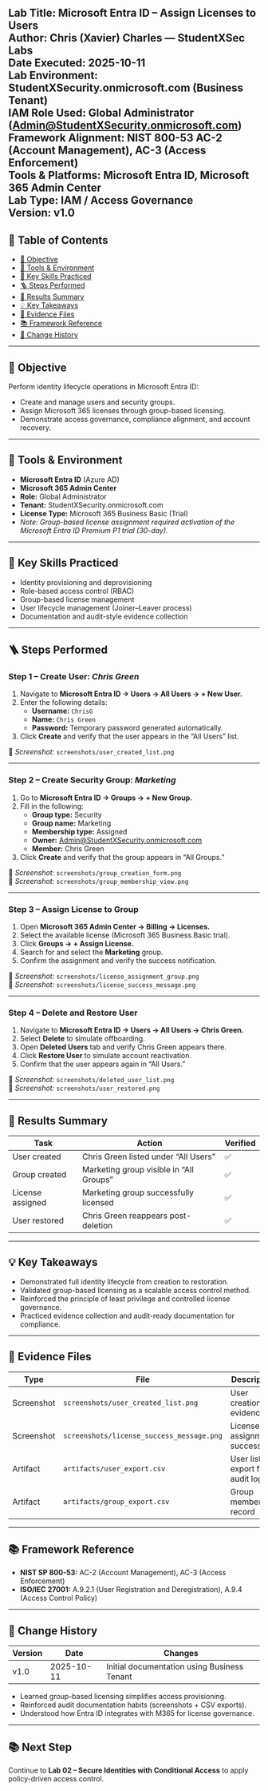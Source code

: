 **Lab Title:** Microsoft Entra ID – Assign Licenses to Users  
**Author:** Chris (Xavier) Charles — StudentXSec Labs  
**Date Executed:** 2025-10-11  
**Lab Environment:** StudentXSecurity.onmicrosoft.com (Business Tenant)  
**IAM Role Used:** Global Administrator (Admin@StudentXSecurity.onmicrosoft.com)  
**Framework Alignment:** NIST 800-53 AC-2 (Account Management), AC-3 (Access Enforcement)  
**Tools & Platforms:** Microsoft Entra ID, Microsoft 365 Admin Center  
**Lab Type:** IAM / Access Governance  
**Version:** v1.0  
---

## 📑 Table of Contents
- [🎯 Objective](#-objective)
- [🧰 Tools & Environment](#-tools--environment)
- [🧠 Key Skills Practiced](#-key-skills-practiced)
- [🪜 Steps Performed](#-steps-performed)
- [📑 Results Summary](#-results-summary)
- [💡 Key Takeaways](#-key-takeaways)
- [🧩 Evidence Files](#-evidence-files)
- [📚 Framework Reference](#-framework-reference)
- [🧾 Change History](#-change-history)

---

## 🎯 Objective
Perform identity lifecycle operations in Microsoft Entra ID:
- Create and manage users and security groups.
- Assign Microsoft 365 licenses through group-based licensing.
- Demonstrate access governance, compliance alignment, and account recovery.

---

## 🧰 Tools & Environment
- **Microsoft Entra ID** (Azure AD)
- **Microsoft 365 Admin Center**
- **Role:** Global Administrator
- **Tenant:** StudentXSecurity.onmicrosoft.com
- **License Type:** Microsoft 365 Business Basic (Trial)
- *Note: Group-based license assignment required activation of the Microsoft Entra ID Premium P1 trial (30-day).*


---

## 🧠 Key Skills Practiced
- Identity provisioning and deprovisioning  
- Role-based access control (RBAC)  
- Group-based license management  
- User lifecycle management (Joiner–Leaver process)  
- Documentation and audit-style evidence collection  

---

## 🪜 Steps Performed

### Step 1 – Create User: *Chris Green*
1. Navigate to **Microsoft Entra ID → Users → All Users → + New User.**
2. Enter the following details:  
   - **Username:** `ChrisG`  
   - **Name:** `Chris Green`  
   - **Password:** Temporary password generated automatically.
3. Click **Create** and verify that the user appears in the “All Users” list.

📸 *Screenshot:* `screenshots/user_created_list.png`

---

### Step 2 – Create Security Group: *Marketing*
1. Go to **Microsoft Entra ID → Groups → + New Group.**
2. Fill in the following:
   - **Group type:** Security  
   - **Group name:** Marketing  
   - **Membership type:** Assigned  
   - **Owner:** Admin@StudentXSecurity.onmicrosoft.com  
   - **Member:** Chris Green  
3. Click **Create** and verify that the group appears in “All Groups.”

📸 *Screenshot:* `screenshots/group_creation_form.png`  
📸 *Screenshot:* `screenshots/group_membership_view.png`

---

### Step 3 – Assign License to Group
1. Open **Microsoft 365 Admin Center → Billing → Licenses.**
2. Select the available license (Microsoft 365 Business Basic trial).  
3. Click **Groups → + Assign License.**
4. Search for and select the **Marketing** group.  
5. Confirm the assignment and verify the success notification.

📸 *Screenshot:* `screenshots/license_assignment_group.png`  
📸 *Screenshot:* `screenshots/license_success_message.png`

---

### Step 4 – Delete and Restore User
1. Navigate to **Microsoft Entra ID → Users → All Users → Chris Green.**
2. Select **Delete** to simulate offboarding.
3. Open **Deleted Users** tab and verify Chris Green appears there.
4. Click **Restore User** to simulate account reactivation.
5. Confirm that the user appears again in “All Users.”

📸 *Screenshot:* `screenshots/deleted_user_list.png`  
📸 *Screenshot:* `screenshots/user_restored.png`

---

## 📑 Results Summary
| Task | Action | Verified |
|------|---------|-----------|
| User created | Chris Green listed under “All Users” | ✅ |
| Group created | Marketing group visible in “All Groups” | ✅ |
| License assigned | Marketing group successfully licensed | ✅ |
| User restored | Chris Green reappears post-deletion | ✅ |

---

## 💡 Key Takeaways
- Demonstrated full identity lifecycle from creation to restoration.  
- Validated group-based licensing as a scalable access control method.  
- Reinforced the principle of least privilege and controlled license governance.  
- Practiced evidence collection and audit-ready documentation for compliance.  

---

## 🧩 Evidence Files
| Type | File | Description |
|------|------|-------------|
| Screenshot | `screenshots/user_created_list.png` | User creation evidence |
| Screenshot | `screenshots/license_success_message.png` | License assignment success |
| Artifact | `artifacts/user_export.csv` | User list export for audit log |
| Artifact | `artifacts/group_export.csv` | Group membership record |

---

## 📚 Framework Reference
- **NIST SP 800-53:** AC-2 (Account Management), AC-3 (Access Enforcement)  
- **ISO/IEC 27001:** A.9.2.1 (User Registration and Deregistration), A.9.4 (Access Control Policy)

---

## 🧾 Change History
| Version | Date | Changes |
|----------|------|----------|
| v1.0 | 2025-10-11 | Initial documentation using Business Tenant |
 
- Learned group-based licensing simplifies access provisioning.  
- Reinforced audit documentation habits (screenshots + CSV exports).  
- Understood how Entra ID integrates with M365 for license governance.  

---

## 📚 Next Step
Continue to **Lab 02 – Secure Identities with Conditional Access** to apply policy-driven access control.
